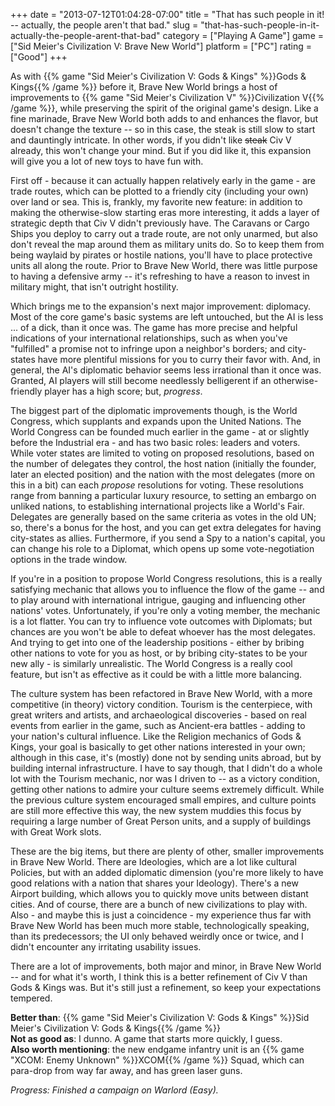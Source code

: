 +++
date = "2013-07-12T01:04:28-07:00"
title = "That has such people in it! -- actually, the people aren't that bad."
slug = "that-has-such-people-in-it-actually-the-people-arent-that-bad"
category = ["Playing A Game"]
game = ["Sid Meier's Civilization V: Brave New World"]
platform = ["PC"]
rating = ["Good"]
+++

As with {{% game "Sid Meier's Civilization V: Gods &amp; Kings" %}}Gods &amp; Kings{{% /game %}} before it, Brave New World brings a host of improvements to {{% game "Sid Meier's Civilization V" %}}Civilization V{{% /game %}}, while preserving the spirit of the original game's design.  Like a fine marinade, Brave New World both adds to and enhances the flavor, but doesn't change the texture -- so in this case, the steak is still slow to start and dauntingly intricate.  In other words, if you didn't like <s>steak</s> Civ V already, this won't change your mind.  But if you did like it, this expansion will give you a lot of new toys to have fun with.

First off - because it can actually happen relatively early in the game - are trade routes, which can be plotted to a friendly city (including your own) over land or sea.  This is, frankly, my favorite new feature: in addition to making the otherwise-slow starting eras more interesting, it adds a layer of strategic depth that Civ V didn't previously have.  The Caravans or Cargo Ships you deploy to carry out a trade route, are not only unarmed, but also don't reveal the map around them as military units do.  So to keep them from being waylaid by pirates or hostile nations, you'll have to place protective units all along the route.  Prior to Brave New World, there was little purpose to having a defensive army -- it's refreshing to have a reason to invest in military might, that isn't outright hostility.

Which brings me to the expansion's next major improvement: diplomacy.  Most of the core game's basic systems are left untouched, but the AI is less ... of a dick, than it once was.  The game has more precise and helpful indications of your international relationships, such as when you've "fulfilled" a promise not to infringe upon a neighbor's borders; and city-states have more plentiful missions for you to curry their favor with.  And, in general, the AI's diplomatic behavior seems less irrational than it once was.  Granted, AI players will still become needlessly belligerent if an otherwise-friendly player has a high score; but, <i>progress</i>.

The biggest part of the diplomatic improvements though, is the World Congress, which supplants and expands upon the United Nations.  The World Congress can be founded much earlier in the game - at or slightly before the Industrial era - and has two basic roles: leaders and voters.  While voter states are limited to voting on proposed resolutions, based on the number of delegates they control, the host nation (initially the founder, later an elected position) and the nation with the most delegates (more on this in a bit) can each <i>propose</i> resolutions for voting.  These resolutions range from banning a particular luxury resource, to setting an embargo on unliked nations, to establishing international projects like a World's Fair.  Delegates are generally based on the same criteria as votes in the old UN; so, there's a bonus for the host, and you can get extra delegates for having city-states as allies.  Furthermore, if you send a Spy to a nation's capital, you can change his role to a Diplomat, which opens up some vote-negotiation options in the trade window.

If you're in a position to propose World Congress resolutions, this is a really satisfying mechanic that allows you to influence the flow of the game -- and to play around with international intrigue, gauging and influencing other nations' votes.  Unfortunately, if you're only a voting member, the mechanic is a lot flatter.  You can try to influence vote outcomes with Diplomats; but chances are you won't be able to defeat whoever has the most delegates.  And trying to get into one of the leadership positions - either by bribing other nations to vote for you as host, or by bribing city-states to be your new ally - is similarly unrealistic.  The World Congress is a really cool feature, but isn't as effective as it could be with a little more balancing.

The culture system has been refactored in Brave New World, with a more competitive (in theory) victory condition.  Tourism is the centerpiece, with great writers and artists, and archaeological discoveries - based on real events from earlier in the game, such as Ancient-era battles - adding to your nation's cultural influence.  Like the Religion mechanics of Gods &amp; Kings, your goal is basically to get other nations interested in your own; although in this case, it's (mostly) done not by sending units abroad, but by building internal infrastructure.  I have to say though, that I didn't do a whole lot with the Tourism mechanic, nor was I driven to -- as a victory condition, getting other nations to admire your culture seems extremely difficult.  While the previous culture system encouraged small empires, and culture points are still more effective this way, the new system muddies this focus by requiring a large number of Great Person units, and a supply of buildings with Great Work slots.

These are the big items, but there are plenty of other, smaller improvements in Brave New World.  There are Ideologies, which are a lot like cultural Policies, but with an added diplomatic dimension (you're more likely to have good relations with a nation that shares your Ideology).  There's a new Airport building, which allows you to quickly move units between distant cities.  And of course, there are a bunch of new civilizations to play with.  Also - and maybe this is just a coincidence - my experience thus far with Brave New World has been much more stable, technologically speaking, than its predecessors; the UI only behaved weirdly once or twice, and I didn't encounter any irritating usability issues.

There are a lot of improvements, both major and minor, in Brave New World -- and for what it's worth, I think this is a better refinement of Civ V than Gods &amp; Kings was.  But it's still just a refinement, so keep your expectations tempered.

<b>Better than</b>: {{% game "Sid Meier's Civilization V: Gods &amp; Kings" %}}Sid Meier's Civilization V: Gods &amp; Kings{{% /game %}}  
<b>Not as good as</b>: I dunno.  A game that starts more quickly, I guess.  
<b>Also worth mentioning</b>: the new endgame infantry unit is an {{% game "XCOM: Enemy Unknown" %}}XCOM{{% /game %}} Squad, which can para-drop from way far away, and has green laser guns.

<i>Progress: Finished a campaign on Warlord (Easy).</i>